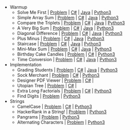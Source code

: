 - Warmup
  - Solve Me First | [Problem](https://www.hackerrank.com/challenges/solve-me-first/problem) | [C#](https://github.com/PrasadHonrao/HackerRank/blob/master/problem-solving/algorithms/warmup/solve-me-first/solve-me-first.cs) | [Java](https://github.com/PrasadHonrao/HackerRank/blob/master/problem-solving/algorithms/warmup/solve-me-first/solve-me-first.java) | [Python3](https://github.com/PrasadHonrao/HackerRank/blob/master/problem-solving/algorithms/warmup/solve-me-first/solve-me-first.py)
  - Simple Array Sum | [Problem](https://www.hackerrank.com/challenges/simple-array-sum/problem) | [C#](https://github.com/PrasadHonrao/HackerRank/blob/master/problem-solving/algorithms/warmup/simple-array-sum/simple-array-sum.cs) | [Java](https://github.com/PrasadHonrao/HackerRank/blob/master/problem-solving/algorithms/warmup/simple-array-sum/simple-array-sum.java) | [Python3](https://github.com/PrasadHonrao/HackerRank/blob/master/problem-solving/algorithms/warmup/simple-array-sum/simple-array-sum.py)
  - Compare the Triplets | [Problem](https://www.hackerrank.com/challenges/compare-the-triplets/problem) | [C#](https://github.com/PrasadHonrao/HackerRank/blob/master/problem-solving/algorithms/warmup/compare-the-triplets/compare-the-triplets.cs) | [Java](https://github.com/PrasadHonrao/HackerRank/blob/master/problem-solving/algorithms/warmup/compare-the-triplets/compare-the-triplets.java) | [Python3](https://github.com/PrasadHonrao/HackerRank/blob/master/problem-solving/algorithms/warmup/compare-the-triplets/compare-the-triplets.py)
  - A Very Big Sum | [Problem](https://www.hackerrank.com/challenges/a-very-big-sum/problem) | [C#](https://github.com/PrasadHonrao/HackerRank/blob/master/problem-solving/algorithms/warmup/a-very-big-sum/a-very-big-sum.cs) | [Java](https://github.com/PrasadHonrao/HackerRank/blob/master/problem-solving/algorithms/warmup/a-very-big-sum/a-very-big-sum.java) | [Python3](https://github.com/PrasadHonrao/HackerRank/blob/master/problem-solving/algorithms/warmup/a-very-big-sum/a-very-big-sum.py)
  - Diagonal Difference | [Problem](https://www.hackerrank.com/challenges/diagonal-difference/problem) | [C#](https://github.com/PrasadHonrao/HackerRank/blob/master/problem-solving/algorithms/warmup/diagonal-difference/diagonal-difference.cs) | [Java](https://github.com/PrasadHonrao/HackerRank/blob/master/problem-solving/algorithms/warmup/diagonal-difference/diagonal-difference.java) | [Python3](https://github.com/PrasadHonrao/HackerRank/blob/master/problem-solving/algorithms/warmup/diagonal-difference/diagonal-difference.py)
  - Plus Minus | [Problem](https://www.hackerrank.com/challenges/plus-minus/problem) | [C#](https://github.com/PrasadHonrao/HackerRank/blob/master/problem-solving/algorithms/warmup/plus-minus/plus-minus.cs) | [Java](https://github.com/PrasadHonrao/HackerRank/blob/master/problem-solving/algorithms/warmup/plus-minus/plus-minus.java) | [Python3](https://github.com/PrasadHonrao/HackerRank/blob/master/problem-solving/algorithms/warmup/plus-minus/plus-minus.py)
  - Staircase | [Problem](https://www.hackerrank.com/challenges/staircase/problem) | [C#](https://github.com/PrasadHonrao/HackerRank/blob/master/problem-solving/algorithms/warmup/staircase/staircase.cs) | [Java](https://github.com/PrasadHonrao/HackerRank/blob/master/problem-solving/algorithms/warmup/staircase/staircase.java) | [Python3](https://github.com/PrasadHonrao/HackerRank/blob/master/problem-solving/algorithms/warmup/staircase/staircase.py)
  - Mini-Max Sum | [Problem](https://www.hackerrank.com/challenges/mini-max-sum/problem) | [C#](https://github.com/PrasadHonrao/HackerRank/blob/master/problem-solving/algorithms/warmup/mini-max-sum/mini-max-sum.cs) | [Java](https://github.com/PrasadHonrao/HackerRank/blob/master/problem-solving/algorithms/warmup/mini-max-sum/mini-max-sum.java) | [Python3](https://github.com/PrasadHonrao/HackerRank/blob/master/problem-solving/algorithms/warmup/mini-max-sum/mini-max-sum.py)
  - Birthday Cake Candles | [Problem](https://www.hackerrank.com/challenges/birthday-cake-candles/problem) |  [C#](https://github.com/PrasadHonrao/HackerRank/blob/master/problem-solving/algorithms/warmup/birthday-cake-candles/birthday-cake-candles.cs) |  [Python3](https://github.com/PrasadHonrao/HackerRank/blob/master/problem-solving/algorithms/warmup/birthday-cake-candles/birthday-cake-candles.py)
  - Time Conversion | [Problem](https://www.hackerrank.com/challenges/time-conversion/problem) | [C#](https://github.com/PrasadHonrao/HackerRank/blob/master/problem-solving/algorithms/warmup/time-conversion/time-conversion.cs) | [Java](https://github.com/PrasadHonrao/HackerRank/blob/master/problem-solving/algorithms/warmup/time-conversion/time-conversion.java) | [Python3](https://github.com/PrasadHonrao/HackerRank/blob/master/problem-solving/algorithms/warmup/time-conversion/time-conversion.py)
- Implementation
  - Grading Students | [Problem](https://www.hackerrank.com/challenges/grading/problem) | [C#](https://github.com/PrasadHonrao/HackerRank/blob/master/problem-solving/algorithms/implementation/grading-students/grading-students.cs) | [Java](https://github.com/PrasadHonrao/HackerRank/blob/master/problem-solving/algorithms/implementation/grading-students/grading-students.java) | [Python3](https://github.com/PrasadHonrao/HackerRank/blob/master/problem-solving/algorithms/implementation/grading-students/grading-students.py)
  - Sock Merchant | [Problem](https://www.hackerrank.com/challenges/sock-merchant) | [C#](https://github.com/PrasadHonrao/HackerRank/blob/master/problem-solving/algorithms/implementation/sock-merchant/sock-merchant.cs) | [Python3](https://github.com/PrasadHonrao/HackerRank/blob/master/problem-solving/algorithms/implementation/sock-merchant/sock-merchant.py)
  - Designer PDF Viewer | [Problem](https://www.hackerrank.com/challenges/designer-pdf-viewer/problem) | [C#](https://github.com/PrasadHonrao/HackerRank/blob/master/problem-solving/algorithms/implementation/designer-pdf-viewer/designer-pdf-viewer.cs) |
  - Utopian Tree | [Problem](https://www.hackerrank.com/challenges/utopian-tree/problem) | [C#](https://github.com/PrasadHonrao/HackerRank/blob/master/problem-solving/algorithms/implementation/utopian-tree/utopian-tree.cs) |
  - Extra Long Factorials | [Problem](https://www.hackerrank.com/challenges/extra-long-factorials/problem) | [C#](https://github.com/PrasadHonrao/HackerRank/blob/master/problem-solving/algorithms/implementation/extra-long-factorials/extra-log-factorials.cs) | [Python3](https://github.com/PrasadHonrao/HackerRank/blob/master/problem-solving/algorithms/implementation/extra-long-factorials/extra-long-factorials.py)
  - Find Digits | [Problem](https://www.hackerrank.com/challenges/find-digits/problem) | [Python3](https://github.com/PrasadHonrao/HackerRank/blob/master/problem-solving/algorithms/implementation/find-digits/find-digits.py)
- Strings
  - CamelCase | [Problem](https://www.hackerrank.com/challenges/camelcase/problem) | [C#](https://github.com/PrasadHonrao/HackerRank/blob/master/problem-solving/problem-solving/algorithms/strings/camelcase/camelcase.cs) | [Python3](https://github.com/PrasadHonrao/HackerRank/blob/master/problem-solving/algorithms/strings/camelcase/camelcase.py)
  - HackerRank in a String! | [Problem](https://www.hackerrank.com/challenges/hackerrank-in-a-string/problem) | [Python3](https://github.com/PrasadHonrao/HackerRank/blob/master/problem-solving/algorithms/strings/hackerrank-in-a-string/hackerrank-in-a-string.py)
  - Pangrams | [Problem](https://www.hackerrank.com/challenges/pangrams/problem) | [Python3](https://github.com/PrasadHonrao/HackerRank/blob/master/problem-solving/algorithms/strings/pangrams/pangrams.py)
  - Alternating Characters | [Problem](https://www.hackerrank.com/challenges/alternating-characters/problem) | [Python3](https://github.com/PrasadHonrao/HackerRank/blob/master/problem-solving/algorithms/strings/alternating-characters/alternating-characters.py)